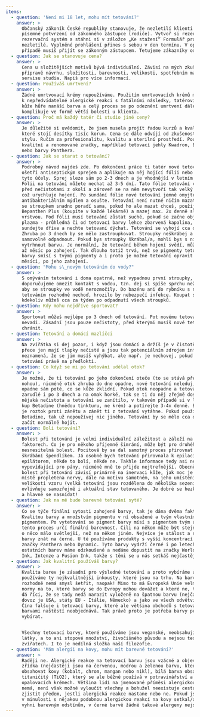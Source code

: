 ```yaml
---
items:
  - question: 'Není mi 18 let, mohu mít tetování?'
    answer: >
      Občanský zákoník České republiky stanovuje, že nezletilí klienti musí mít
      písemné potvrzení od zákonného zástupce (rodiče). Vytvoř si rezervaci přes
      rezervační systém a stáhni si v záložce „Ke stažení“ Formulář pro
      nezletilé. Vyplněné prohlášení přines s sebou v den termínu. V opačném
      případě musíš přijít se zákonným zástupcem. Tetujeme zákazníky od 15 let.
  - question: Jak se stanovuje cena?
    answer: >
      Cena u složitějších motivů bývá individuální. Závisí na mých zkušenostech,
      přípravě návrhu, složitosti, barevnosti, velikosti, spotřebním materiálu a
      servisu studia. Napiš pro více informací.
  - question: Používáš umrtvení?
    answer: >
      Žádné umrtvovací krémy nepoužíváme. Použitím umrtvovacích krémů může dojít
      k nepředvídatelné alergické reakci s fatálními následky, tatérovi se do
      kůže hůře nanáší barva a celý proces se po odeznění umrtvení dále
      komplikuje ve formě větší bolesti u klienta.
  - question: Proč má každý tatér či studio jiné ceny?
    answer: >
      Je důležité si uvědomit, že jsem musela projít řadou kurzů a kvalifikací,
      které stojí desítky tisíc korun. Cena se dále odvíjí od zkušeností a mého
      stylu. Ručím za profesionalitu, kvalitu a sterilní prostředí. Používám
      kvalitní a renomované značky, například tetovací jehly Kwadron, Bishop
      nebo barvy Panthera.
  - question: Jak se starat o tetování?
    answer: >
      Podrobný návod najdeš zde. Po dokončení práce ti tatér nové tetování
      ošetří antiseptickým sprejem a aplikuje na něj hojící fólii nebo sprej pro
      tyto účely. Sprej sleze sám po 2-3 dnech a je vhodnější v letním období.
      Fólii na tetování můžete nechat až 3-5 dní. Tato fólie tetování chrání
      před nečistotami z okolí a zároveň se na něm nevytvoří tak velký stroupek,
      což urychluje hojení. Po sundání fólie nové tetování jemně omyjte
      antibakteriálním mýdlem a osušte. Tetování není nutné ničím mazat, kůže si
      se stroupkem snadno poradí sama, pokud ho ale mazat chceš, použij
      Bepanthen Plus (koupíte v každé lékárně) a mazej max. 2x denně slabou
      vrstvou. Pod fólií musí tetování zůstat suché, pokud se začne objevovat
      plazma - průhledná či od tetovací barvy lehce zbarvená kapalina, fólii
      sundejte dříve a nechte tetovaní dýchat. Tetování se vyhojí cca do týdne.
      Zhruba po 3 dnech by se mělo zastroupkovat. Stroupky neškrábej a nechej je
      samovolně odpadnout. Pokud bys stroupky škrábal/a, mohli bys s nimi
      vytrhnout barvu. Je normální, že tetování během hojení svědí, může svědit
      až měsíc po zahojení. Tak dlouho totiž trvá, než se pigmenty tetovací
      barvy smísí s tvými pigmenty a i proto je možné tetování opravit až po
      měsíci, po jeho zahojení.
  - question: "Mohu s\_novým tetováním do vody?"
    answer: >
      S omýváním tetování i doma opatrně, než vypadnou první stroupky, tak
      doporučujeme omezit kontakt s vodou, tzn. dej si spíše sprchu než vanu,
      aby se stroupky ve vodě nerozmočily. Do bazénu ani do rybníku s novým
      tetováním rozhodně nechoď, hrozilo by nebezpečí infekce. Koupat se
      kdekoliv můžeš cca za týden po odpadnutí všech stroupků.
  - question: Kdy mohu nejdříve sportovat?
    answer: >
      Sportovat můžeš nejlépe po 3 dnech od tetování. Pot novému tetování
      nevadí. Zásadní jsou pouze nečistoty, před kterými musíš nové tetování
      chránit.
  - question: Tetování a domácí mazlíčci
    answer: >
      Na zvířátka si dej pozor, i když jsou domácí a držíš je v čistotě, tak
      přece jen mají tlapky nečisté a jsou tak potenciálním zdrojem infekce. To
      neznamená, že se jim musíš vyhýbat, ale např. je nechovej, pokud je
      tetování právě na předloktí.
  - question: Co když se mi po tetování udělal otok?
    answer: >
      Je možné, že ti tetování po jeho dokončení oteče (to se stává především na
      nohou), nicméně otok zhruba do dne opadne, nové tetování neleduj, otok
      opadne sám poté, co se kůže zklidní. Pokud otok neopadne a tetování bude
      zarudlé i po 3 dnech a na omak horké, tak se ti do něj zřejmě dostala
      nějaká nečistota a tetování se zanítilo, v takovém případě si v lékárně
      kup Betadine (hnědou tinkturu, ne krém) a potírejte 3-4x denně. Betadine
      je roztok proti zánětu a zánět ti z tetování vytáhne. Pokud používáš
      Betadine, tak už nepoužívej nic jiného. Tetování by se mělo cca do 3 dnů
      začít normálně hojit.
  - question: Bolí tetování?
    answer: >
      Bolest při tetování je velmi individuální záležitost a záleží na více
      faktorech. Co je pro někoho příjemné šimrání, může být pro druhého
      nesnesitelná bolest. Pocitově by se dal samotný proces přirovnat k
      škrábání špendlíkem. Já osobně bych tetování přirovnala k epilaci
      epilátorem, někde to bolí, někde ne. Takhle informace tedy asi není příliš
      vypovídající pro pány, nicméně mně to přijde nejtrefnější. Obecně však
      bolest při tetování závisí primárně na inervaci kůže, jak moc je v daném
      místě propletena nervy, dále na motivu samotném, na jeho umístění a
      velikosti vzoru (velká tetování jsou rozdělena do několika sezení). Bolest
      ovlivňuje samozřejmě i aktuální stav tetovaného. Je dobré se hezky vyspat
      a hlavně se nasnídat!
  - question: Jak na mě bude barevné tetování syté?
    answer: >
      Co se týče finální sytosti zahojené barvy, tak je dána dvěma faktory.
      Kvalitou barvy a množstvím pigmentu v ní obsažené a tvým vlastním
      pigmentem. Po vytetování se pigment barvy mísí s pigmentem tvým a právě
      tento proces určí finální barevnost. Čili na někom může být stejný inkoust
      o něco málo světlejší, než na někom jiném. Nejvíce je stálost a sytost
      barvy znát na černé. U té používáme produkty s vyšší koncentrací pigmentu
      značky Panthera nebo Dynamic. Tyto barvy vydrží černé i po letech. U
      ostatních barev máme odzkoušené a nedáme dopustit na značky World famous
      Ink, Intenze a Fusion Ink, takže s těmi se u nás setkáš nejčastěji.
  - question: Jak kvalitní používáš barvy?
    answer: >
      Kvalita barev je zásadní pro výsledné tetování a proto vybíráme a
      používáme ty nejkvalitnější inkousty, které jsou na trhu. Na barvách
      rozhodně nemá smysl šetřit, naopak! Mimo to má Evropská Unie velmi přísné
      normy na to, které barvy se do Evropy mohou dovážet a které ne, takže se
      dá říci, že se tady nedá narazit vyloženě na špatnou barvu (nejčastější
      dovoz je USA, státy EU - Itálie, Německo) a jako ve všech odvětvích, tak
      Čína falšuje i tetovací barvy, které ale většina obchodů s tetovacími
      barvami naštěstí neobjednává. Tak právě proto je potřeba barvy pečlivě
      vybírat.


      Všechny tetovací barvy, které používáme jsou veganské, neobsahují žádné
      látky, a to ani stopové množství, živočišného původu a nejsou testovány na
      zvířatech. I to je nedílná složka naší filozofie.
  - question: 'Mám alergii na kovy, mohu mít barevné tetování?'
    answer: >
      Raději ne. Alergické reakce na tetovací barvu jsou vzácné a objevují se
      zřídka (nejčastěji jsou na červenou, modrou a zelenou barvu, které mohou
      obsahovat kovy (kobalt, chrom, mangan nebo nikl), bílá barva obsahuje oxid
      titaničitý (TiO2), který se ale běžně používá v potravinářství a
      opalovacích krémech. Většina lidí na jmenované příměsi alergickou reakci
      nemá, není však možné vyloučit všechny a bohužel neexistuje cesta, jak
      zjistit předem, jestli alergická reakce nastane nebo ne. Pokud jsi se již
      v minulosti s nějakou podobnou alergickou reakcí na kovy setkal/a, tak se
      vyhni barevným odstínům, v černé barvě žádné takové alergeny nejsou.
---
```


